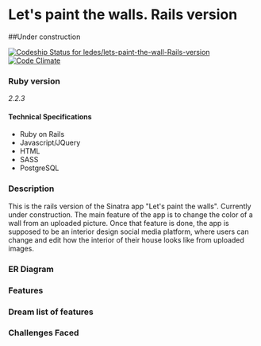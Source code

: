 # Let's paint the walls. Rails version
##Under construction

[ ![Codeship Status for ledes/lets-paint-the-wall-Rails-version](https://codeship.com/projects/6f96a620-5e51-0133-d73e-7acfb92b9e01/status?branch=master)](https://codeship.com/projects/111359)
[![Code Climate](https://codeclimate.com/github/ledes/lets-paint-the-wall-Rails-version/badges/gpa.svg)](https://codeclimate.com/github/ledes/lets-paint-the-wall-Rails-version)


### Ruby version

*2.2.3*

#### Technical Specifications
  - Ruby on Rails
  - Javascript/JQuery
  - HTML
  - SASS
  - PostgreSQL

###  Description
This is the rails version of the Sinatra app "Let's paint the walls". Currently under construction.
The main feature of the app is to change the color of a wall from an uploaded picture. 
Once that feature is done, the app is supposed to be an interior design social media platform, where users can change and edit how the interior of their house looks like from uploaded images.

###  ER Diagram

### Features

### Dream list of features

###  Challenges Faced
